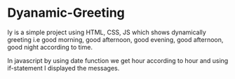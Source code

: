 # Dyanamic-Greeting

Iy is a simple project using HTML, CSS, JS
which shows dynamically greeting i.e good morning, good afternoon, good evening, good afternoon, good night according to time.

In javascript by using date function we get hour according to hour and using if-statement I displayed the messages.
